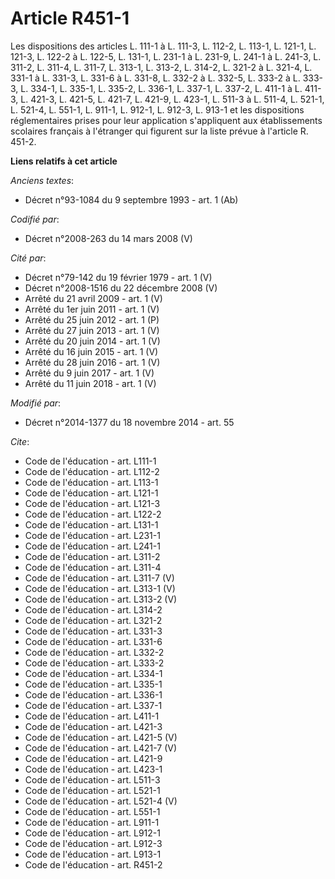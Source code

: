 # Article R451-1

Les dispositions des articles L. 111-1 à L. 111-3, L. 112-2, L. 113-1, L. 121-1, L. 121-3, L. 122-2 à L. 122-5, L. 131-1, L.
231-1 à L. 231-9, L. 241-1 à L. 241-3, L. 311-2, L. 311-4, L. 311-7, L. 313-1, L. 313-2, L. 314-2, L. 321-2 à L. 321-4, L.
331-1 à L. 331-3, L. 331-6 à L. 331-8, L. 332-2 à L. 332-5, L. 333-2 à L. 333-3, L. 334-1, L. 335-1, L. 335-2, L. 336-1, L.
337-1, L. 337-2, L. 411-1 à L. 411-3, 
L. 421-3, 
L. 421-5, L. 421-7, L. 421-9, L. 423-1, L. 511-3 à L. 511-4, 
L. 521-1, 
L. 521-4, L. 551-1, 
L. 911-1, L. 912-1, L. 912-3, L. 913-1 et les dispositions réglementaires prises pour leur application s'appliquent aux
établissements scolaires français à l'étranger qui figurent sur la liste prévue à l'article R. 451-2.

**Liens relatifs à cet article**

_Anciens textes_:

  - Décret n°93-1084 du 9 septembre 1993 - art. 1 (Ab)

_Codifié par_:

  - Décret n°2008-263 du 14 mars 2008 (V)

_Cité par_:

  - Décret n°79-142 du 19 février 1979 - art. 1 (V)
  - Décret n°2008-1516 du 22 décembre 2008 (V)
  - Arrêté du 21 avril 2009 - art. 1 (V)
  - Arrêté du 1er juin 2011 - art. 1 (V)
  - Arrêté du 25 juin 2012 - art. 1 (P)
  - Arrêté du 27 juin 2013 - art. 1 (V)
  - Arrêté du 20 juin 2014 - art. 1 (V)
  - Arrêté du 16 juin 2015 - art. 1 (V)
  - Arrêté du 28 juin 2016 - art. 1 (V)
  - Arrêté du 9 juin 2017 - art. 1 (V)
  - Arrêté du 11 juin 2018 - art. 1 (V)

_Modifié par_:

  - Décret n°2014-1377 du 18 novembre 2014 - art. 55

_Cite_:

  - Code de l'éducation - art. L111-1
  - Code de l'éducation - art. L112-2
  - Code de l'éducation - art. L113-1
  - Code de l'éducation - art. L121-1
  - Code de l'éducation - art. L121-3
  - Code de l'éducation - art. L122-2
  - Code de l'éducation - art. L131-1
  - Code de l'éducation - art. L231-1
  - Code de l'éducation - art. L241-1
  - Code de l'éducation - art. L311-2
  - Code de l'éducation - art. L311-4
  - Code de l'éducation - art. L311-7 (V)
  - Code de l'éducation - art. L313-1 (V)
  - Code de l'éducation - art. L313-2 (V)
  - Code de l'éducation - art. L314-2
  - Code de l'éducation - art. L321-2
  - Code de l'éducation - art. L331-3
  - Code de l'éducation - art. L331-6
  - Code de l'éducation - art. L332-2
  - Code de l'éducation - art. L333-2
  - Code de l'éducation - art. L334-1
  - Code de l'éducation - art. L335-1
  - Code de l'éducation - art. L336-1
  - Code de l'éducation - art. L337-1
  - Code de l'éducation - art. L411-1
  - Code de l'éducation - art. L421-3
  - Code de l'éducation - art. L421-5 (V)
  - Code de l'éducation - art. L421-7 (V)
  - Code de l'éducation - art. L421-9
  - Code de l'éducation - art. L423-1
  - Code de l'éducation - art. L511-3
  - Code de l'éducation - art. L521-1
  - Code de l'éducation - art. L521-4 (V)
  - Code de l'éducation - art. L551-1
  - Code de l'éducation - art. L911-1
  - Code de l'éducation - art. L912-1
  - Code de l'éducation - art. L912-3
  - Code de l'éducation - art. L913-1
  - Code de l'éducation - art. R451-2
